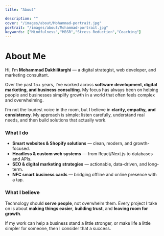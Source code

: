 ```yaml
---
title: "About"

description: ""
cover: "/images/about/Mohammad-portrait.jpg"
portrait: "/images/about/Mohammad-portrait.jpg"
keywords: ["Mindfulness","MBSR","Stress Reduction","Coaching"]
---
```


# About Me

Hi, I’m **Mohammad Dakhilitarghi** — a digital strategist, web developer, and marketing consultant.

Over the past 15+ years, I’ve worked across **software development, digital marketing, and business consulting**. My focus has always been on helping people and businesses simplify growth in a world that often feels complex and overwhelming.  

I’m not the loudest voice in the room, but I believe in **clarity, empathy, and consistency**. My approach is simple: listen carefully, understand real needs, and then build solutions that actually work.  

### What I do
- **Smart websites & Shopify solutions** — clean, modern, and growth-focused.  
- **Headless & custom web systems** — from React/Next.js to databases and APIs.  
- **SEO & digital marketing strategies** — actionable, data-driven, and long-term.  
- **NFC smart business cards** — bridging offline and online presence with a tap.  

### What I believe
Technology should **serve people**, not overwhelm them. Every project I take on is about **making things easier**, **building trust**, and **leaving room for growth**.

If my work can help a business stand a little stronger, or make life a little simpler for someone, then I consider that a success.  

